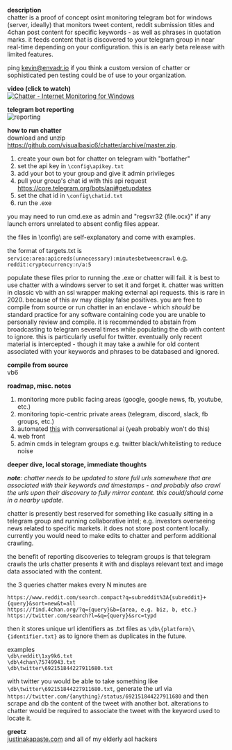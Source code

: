 **description**<br/>
chatter is a proof of concept osint monitoring telegram bot for windows (server, ideally) that monitors tweet content, reddit submission titles and 4chan post content for specific keywords - as well as phrases in quotation marks. it feeds content that is discovered to your telegram group in near real-time depending on your configuration. this is an early beta release with limited features.

ping kevin@envadr.io if you think a custom version of chatter or sophisticated pen testing could be of use to your organization.

**video (click to watch)**<br/>
[![Chatter - Internet Monitoring for Windows](https://i.imgur.com/1jrvZo0.png)](https://www.youtube.com/watch?v=zhQ8ztWAmlk "Chatter - Internet Monitoring for Windows")

**telegram bot reporting**<br/>
![reporting](https://i.imgur.com/3uRhvnx.png)

**how to run chatter**<br/>
download and unzip https://github.com/visualbasic6/chatter/archive/master.zip.

1. create your own bot for chatter on telegram with "botfather"<br/>
2. set the api key in `\config\apikey.txt`<br/>
3. add your bot to your group and give it admin privileges<br/>
3. pull your group's chat id with this api request https://core.telegram.org/bots/api#getupdates<br/>
4. set the chat id in `\config\chatid.txt`<br/>
5. run the .exe<br/>

you may need to run cmd.exe as admin and "regsvr32 {file.ocx}" if any launch errors unrelated to absent config files appear. 

the files in \config\ are self-explanatory and come with examples.

the format of targets.txt is
`service:area:apicreds(unnecessary):minutesbetweencrawl`
e.g. `reddit:cryptocurrency:n/a:5`

populate these files prior to running the .exe or chatter will fail. it is best to use chatter with a windows server to set it and forget it. chatter was written in classic vb with an ssl wrapper making external api requests. this is rare in 2020. because of this av may display false positives. you are free to compile from source or run chatter in an enclave - which *should* be standard practice for any software containing code you are unable to personally review and compile. it is recommended to abstain from broadcasting to telegram several times while populating the db with content to ignore. this is particularly useful for twitter. eventually only recent material is intercepted - though it may take a awhile for old content associated with your keywords and phrases to be databased and ignored.

**compile from source**<br/>
vb6

**roadmap, misc. notes**<br/>
1. monitoring more public facing areas (google, google news, fb, youtube, etc.)
2. monitoring topic-centric private areas (telegram, discord, slack, fb groups, etc.)
3. automated [this](https://pastebin.com/raw/irj4Fyd5) with conversational ai (yeah probably won't do this)
4. web front
5. admin cmds in telegram groups e.g. twitter black/whitelisting to reduce noise

**deeper dive, local storage, immediate thoughts**<br/>

<i><b>note</b>: chatter needs to be updated to store full urls somewhere that are associated with their keywords and timestamps - and probably also crawl the urls upon their discovery to fully mirror content. this could/should come in a nearby update.</i>

chatter is presently best reserved for something like casually sitting in a telegram group and running collaborative intel; e.g. investors overseeing news related to specific markets. it does not store post content locally. currently you would need to make edits to chatter and perform additional crawling.

the benefit of reporting discoveries to telegram groups is that telegram crawls the urls chatter presents it with and displays relevant text and image data associated with the content.

the 3 queries chatter makes every N minutes are

`https://www.reddit.com/search.compact?q=subreddit%3A{subreddit}+{query}&sort=new&t=all`<br/>
`https://find.4chan.org/?q={query}&b={area, e.g. biz, b, etc.}`<br/>
`https://twitter.com/search?l=&q={query}&src=typd`<br/>

then it stores unique url identifiers as .txt files as `\db\{platform}\{identifier.txt}` as to ignore them as duplicates in the future.

examples<br/>
`\db\reddit\1xy9k6.txt`<br/>
`\db\4chan\75749943.txt`<br/>
`\db\twitter\692151844227911680.txt`<br/>

with twitter you would be able to take something like `\db\twitter\692151844227911680.txt`, generate the url via `https://twitter.com/{anything}/status/692151844227911680` and then scrape and db the content of the tweet with another bot.  alterations to chatter would be required to associate the tweet with the keyword used to locate it.

**greetz**<br/>
[justinakapaste.com](https://justinakapaste.com) and all of my elderly aol hackers
